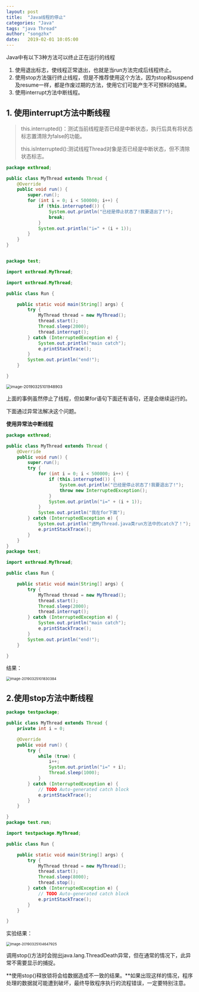 ```yaml
---
layout: post
title:  "Java线程的停止"
categories: "Java"
tags: "java Thread"
author: "songzhx"
date:   2019-02-01 10:05:00
---
```


 Java中有以下3种方法可以终止正在运行的线程

1. 使用退出标志，使线程正常退出，也就是当run方法完成后线程终止。
2. 使用stop方法强行终止线程，但是不推荐使用这个方法，因为stop和suspend及resume一样，都是作废过期的方法，使用它们可能产生不可预料的结果。
3. 使用interrupt方法中断线程。



## 1. 使用interrupt方法中断线程

>this.interrupted()：测试当前线程是否已经是中断状态，执行后具有将状态标志置清除为false的功能。
>
>this.isInterrupted():测试线程Thread对象是否已经是中断状态，但不清除状态标志。



```java
package exthread;

public class MyThread extends Thread {
	@Override
	public void run() {
		super.run();
		for (int i = 0; i < 500000; i++) {
			if (this.interrupted()) {
				System.out.println("已经是停止状态了!我要退出了!");
				break;
			}
			System.out.println("i=" + (i + 1));
		}
	}
}


package test;

import exthread.MyThread;

import exthread.MyThread;

public class Run {

	public static void main(String[] args) {
		try {
			MyThread thread = new MyThread();
			thread.start();
			Thread.sleep(2000);
			thread.interrupt();
		} catch (InterruptedException e) {
			System.out.println("main catch");
			e.printStackTrace();
		}
		System.out.println("end!");
	}

}

```

<img src="https://tva1.sinaimg.cn/large/006y8mN6gy1g6fcrdye3dj309w0ewq3f.jpg" alt="image-20190325101948903" style="zoom:75%;" />

上面的事例虽然停止了线程，但如果for语句下面还有语句，还是会继续运行的。

下面通过异常法解决这个问题。

**使用异常法中断线程**

```java
package exthread;

public class MyThread extends Thread {
	@Override
	public void run() {
		super.run();
		try {
			for (int i = 0; i < 500000; i++) {
				if (this.interrupted()) {
					System.out.println("已经是停止状态了!我要退出了!");
					throw new InterruptedException();
				}
				System.out.println("i=" + (i + 1));
			}
			System.out.println("我在for下面");
		} catch (InterruptedException e) {
			System.out.println("进MyThread.java类run方法中的catch了！");
			e.printStackTrace();
		}
	}
}
package test;

import exthread.MyThread;

public class Run {

	public static void main(String[] args) {
		try {
			MyThread thread = new MyThread();
			thread.start();
			Thread.sleep(2000);
			thread.interrupt();
		} catch (InterruptedException e) {
			System.out.println("main catch");
			e.printStackTrace();
		}
		System.out.println("end!");
	}

}

```

结果：

<img src="https://tva1.sinaimg.cn/large/006y8mN6gy1g6fcrimufuj31260d4wfo.jpg" alt="image-20190325101830384" style="zoom: 67%;" />



## 2.使用stop方法中断线程

```java
package testpackage;

public class MyThread extends Thread {
	private int i = 0;

	@Override
	public void run() {
		try {
			while (true) {
				i++;
				System.out.println("i=" + i);
				Thread.sleep(1000);
			}
		} catch (InterruptedException e) {
			// TODO Auto-generated catch block
			e.printStackTrace();
		}
	}

}
package test.run;

import testpackage.MyThread;

public class Run {

	public static void main(String[] args) {
		try {
			MyThread thread = new MyThread();
			thread.start();
			Thread.sleep(8000);
			thread.stop();
		} catch (InterruptedException e) {
			// TODO Auto-generated catch block
			e.printStackTrace();
		}
	}

}
```

实验结果：

<img src="https://tva1.sinaimg.cn/large/006y8mN6gy1g6fcrj68m7j30zm09sgm8.jpg" alt="image-20190325104647925" style="zoom: 67%;" />

​	调用stop()方法时会抛出java.lang.ThreadDeath异常，但在通常的情况下，此异常不需要显示的捕捉。

​	**使用stop()释放锁将会给数据造成不一致的结果。**如果出现这样的情况，程序处理的数据就可能遭到破坏，最终导致程序执行的流程错误，一定要特别注意。
